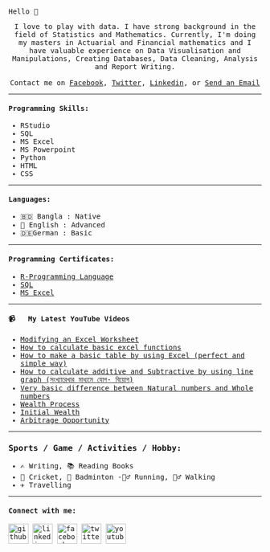 <samp>
Hello 👋
</samp>
<p align="center">
  <!-- <img src="https://user-images.githubusercontent.com/5679180/79618120-0daffb80-80be-11ea-819e-d2b0fa904d07.gif" width="27px"> -->
<samp>
I love to play with data. I have strong background in the field of Statistics and Mathematics. Currently, I'm doing my masters in Actuarial and Financial mathematics and I have valuable experience on Data Visualisation and Manipulations, Creating Databases, Data Cleaning, Analysis and Report Writing.
     <br><br>Contact me on <a href="https://facebook.com/kamrulface90">Facebook</a>, <a href="https://twitter.com/kamrulface">Twitter</a>, <a href="https://www.linkedin.com/in/hasan-2021/">Linkedin</a>, or <a href="mkam.hasan@gmail.com">Send an Email</a>
</samp>
</p>

---
  <samp>
  
#### Programming Skills: 

- RStudio
- SQL
- MS Excel
- MS Powerpoint
- Python
- HTML
- CSS
<!-- language skill stars here -->
----
#### Languages:

- 🇧🇩 Bangla : Native
- 🏴󠁧󠁢󠁥󠁮󠁧󠁿 English : Advanced
- 🇩🇪German : Basic
  <br />
<!-- language skills are ended here-->
-------

#### Programming Certificates: 
- [R-Programming Language](https://www.udemy.com/certificate/UC-821c039d-aab3-448a-90c4-635aba8bf9b6/)
- [SQL](https://www.udemy.com/certificate/UC-5548b0a8-c4f4-40f0-9512-6bfa3d86a820/)
- [MS Excel](https://www.udemy.com/certificate/UC-d097797f-ad1c-4dbe-8e62-bc0eb04a5e67/)

---
#### 📹 &nbsp; My Latest YouTube Videos

<!-- YOUTUBE:START -->
- [ Modifying an Excel Worksheet ](https://www.youtube.com/watch?v=zewh8loJXOw)
- [ How to calculate basic excel functions ](https://www.youtube.com/watch?v=WD0uNgqDonk&list=PL3A70PxOg00ndqHcVaYrD2Lsue6APmoHw&index=2)
- [ How to make a basic table by using Excel (perfect and simple way)](https://www.youtube.com/watch?v=fLGENkmWqNM)
- [How to calculate additive and Subtractive by using line graph (সংখ্যারেখার মাধ্যমে যোগ- বিয়োগ)](https://youtu.be/xTmTCUREV4c)
- [ Very basic difference between Natural numbers and Whole numbers](https://www.youtube.com/watch?v=TND5n7hM_EI)
- [ Wealth Process](https://youtu.be/xfiaUqemxLg)
- [ Initial Wealth](https://youtu.be/D1XaFLY0-cM)
- [Arbitrage Opportunity](https://www.youtube.com/watch?v=Cfo76l_x5RM)

<!-- YOUTUBE:END -->
----
<!-- github stats starts here  -->

<!-- [![Top Langs](https://github-readme-stats.vercel.app/api/top-langs/?username=kamrul69)](https://github.com/anuraghazra/github-readme-stats) -->

<!-- [![My GitHub stats](https://github-readme-stats.vercel.app/api?username=kamrul69)](https://github.com/anuraghazra/github-readme-stats) -->

<!-- ![My GitHub stats](https://github-readme-stats.vercel.app/api?username=kamrul69&show_icons=true) -->
<!-- github stats ends here  -->
<!-- my sports and game section starts here  -->

### Sports / Game / Activities / Hobby:
- ✍️ Writing, 📚 Reading Books
- 🏏 Cricket, 🏸 Badminton
-🏃‍♂️ Running, 🚶‍♂️ Walking
- ✈️ Travelling
<!-- my sports and games section ends here  -->
----
#### Connect with me:
[<img src='https://cdn.jsdelivr.net/npm/simple-icons@3.0.1/icons/github.svg' alt='github' height='40'>](https://github.com/kamrul69)  [<img src='https://cdn.jsdelivr.net/npm/simple-icons@3.0.1/icons/linkedin.svg' alt='linkedin' height='40'>](https://www.linkedin.com/in/hasan-2021/)  [<img src='https://cdn.jsdelivr.net/npm/simple-icons@3.0.1/icons/facebook.svg' alt='facebook' height='40'>](https://www.facebook.com/kamrulface90)  [<img src='https://cdn.jsdelivr.net/npm/simple-icons@3.0.1/icons/twitter.svg' alt='twitter' height='40'>](https://twitter.com/kamrulface)  [<img src='https://cdn.jsdelivr.net/npm/simple-icons@3.0.1/icons/youtube.svg' alt='youtube' height='40'>](https://www.youtube.com/channel/UCqPcVPyuu8qznlULayJcMLw)  
  
   </samp>
